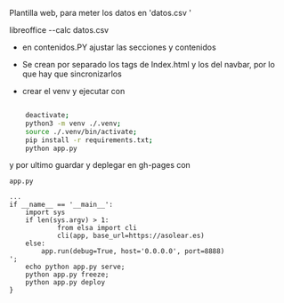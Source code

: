 
Plantilla web,
para meter los datos en 
'datos.csv
'

libreoffice --calc datos.csv

- en contenidos.PY ajustar las secciones y contenidos
- Se crean por separado los tags de Index.html y los del navbar, por lo que hay que sincronizarlos

  
- crear el venv y ejecutar con
``` bash

    deactivate;
    python3 -m venv ./.venv;
    source ./.venv/bin/activate;
    pip install -r requirements.txt;
    python app.py

```
y por ultimo guardar y deplegar en gh-pages con

```
app.py

...
if __name__ == '__main__':
    import sys
    if len(sys.argv) > 1:
            from elsa import cli
            cli(app, base_url=https://asolear.es)
    else:
        app.run(debug=True, host='0.0.0.0', port=8888)
';
    echo python app.py serve;
    python app.py freeze;
    python app.py deploy
}

```

